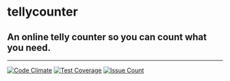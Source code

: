 # tellycounter
## An online telly counter so you can count what you need.
---
[![Code Climate](https://codeclimate.com/github/elementarycats/tellycounter/badges/gpa.svg)](https://codeclimate.com/github/elementarycats/tellycounter) [![Test Coverage](https://codeclimate.com/github/elementarycats/tellycounter/badges/coverage.svg)](https://codeclimate.com/github/elementarycats/tellycounter/coverage) [![Issue Count](https://codeclimate.com/github/elementarycats/tellycounter/badges/issue_count.svg)](https://codeclimate.com/github/elementarycats/tellycounter)
